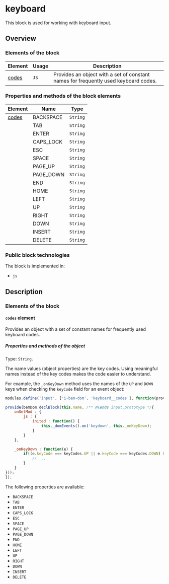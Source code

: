 # keyboard

This block is used for working with keyboard input.

## Overview

### Elements of the block

| Element | Usage | Description |
| --------| --------------------- | -------- |
| <a href="#elems-codes">codes</a> | `JS` | Provides an object with a set of constant names for frequently used keyboard codes. |

### Properties and methods of the block elements

| Element | Name | Type |
| ------- | --- | --- |
| <a href="#elems-codes">codes</a> | BACKSPACE | `String` |
| | TAB | `String` |
| | ENTER | `String` |
| | CAPS_LOCK | `String` |
| | ESC | `String` |
| | SPACE | `String` |
| | PAGE_UP | `String` |
| | PAGE_DOWN | `String` |
| | END | `String` |
| | HOME | `String` |
| | LEFT | `String` |
| | UP | `String` |
| | RIGHT | `String` |
| | DOWN | `String` |
| | INSERT | `String` |
| | DELETE | `String` |

### Public block technologies

The block is implemented in:

* `js`

## Description

<a name="elems"></a>

### Elements of the block

<a name="elems-codes"></a>

#### `codes` element

Provides an object with a set of constant names for frequently used keyboard codes.

<a name="elems-codes-fields"></a>

##### Properties and methods of the object

Type: `String`.

The name values (object properties) are the key codes. Using meaningful names instead of the key codes makes the code easier to understand.

For example, the `_onKeyDown` method uses the names of the `UP` and `DOWN` keys when checking the `keyCode` field for an event object:

```js
modules.define('input', ['i-bem-dom', 'keyboard__codes'], function(provide, bemDom, keyCodes) {

provide(bemDom.declBlock(this.name, /** @lends input.prototype */{
    onSetMod : {
        js : {
            inited : function() {
                this._domEvents().on('keydown', this._onKeyDown);
            }
        }
    },

    _onKeyDown : function(e) {
        if((e.keyCode === keyCodes.UP || e.keyCode === keyCodes.DOWN) && !e.shiftKey) {
            // ...
        }
    }
}));
});
```

The following properties are available:

* `BACKSPACE`
* `TAB`
* `ENTER`
* `CAPS_LOCK`
* `ESC`
* `SPACE`
* `PAGE_UP`
* `PAGE_DOWN`
* `END`
* `HOME`
* `LEFT`
* `UP`
* `RIGHT`
* `DOWN`
* `INSERT`
* `DELETE`
